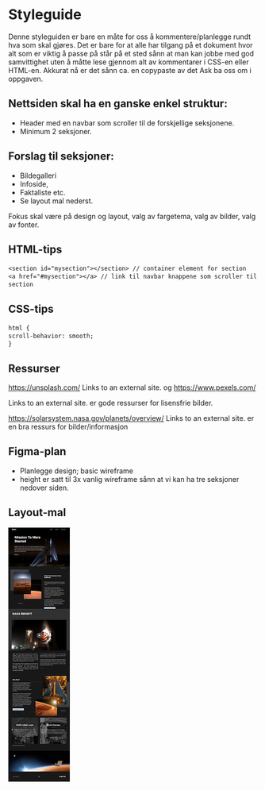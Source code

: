 # Styleguide

Denne styleguiden er bare en måte for oss å kommentere/planlegge rundt hva som skal gjøres. Det er bare for at alle har tilgang på et dokument hvor alt som er viktig å passe på står på et sted sånn at man kan jobbe med god samvittighet uten å måtte lese gjennom alt av kommentarer i CSS-en eller HTML-en. Akkurat nå er det sånn ca. en copypaste av det Ask ba oss om i oppgaven.

## Nettsiden skal ha en ganske enkel struktur:

- Header med en navbar som scroller til de forskjellige seksjonene.
- Minimum 2 seksjoner.

## Forslag til seksjoner:

- Bildegalleri
- Infoside,
- Faktaliste etc.
- Se layout mal nederst.

Fokus skal være på design og layout, valg av fargetema, valg av bilder, valg av fonter.

## HTML-tips

```
<section id="mysection"></section> // container element for section
<a href="#mysection"></a> // link til navbar knappene som scroller til section
```

## CSS-tips

```
html {
scroll-behavior: smooth;
}
```

## Ressurser

https://unsplash.com/
Links to an external site. og https://www.pexels.com/

Links to an external site. er gode ressurser for lisensfrie bilder.

https://solarsystem.nasa.gov/planets/overview/
Links to an external site. er en bra ressurs for bilder/informasjon

## Figma-plan

- Planlegge design; basic wireframe
- height er satt til 3x vanlig wireframe sånn at vi kan ha tre seksjoner nedover siden.

## Layout-mal

![alt text](style-image.png)
